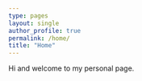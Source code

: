 ```yaml
---
type: pages
layout: single
author_profile: true
permalink: /home/
title: "Home"
---
```


Hi and welcome to my personal page.